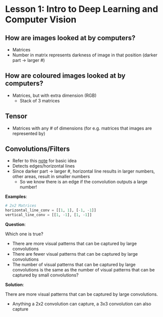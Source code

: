 # Lesson 1: Intro to Deep Learning and Computer Vision

## How are images looked at by computers?

- Matrices
- Number in matrix represents darkness of image in that position (darker part &rarr; larger #)

## How are coloured images looked at by computers?

- Matrices, but with extra dimension (RGB)
  - Stack of 3 matrices

## Tensor

- Matrices with any # of dimensions (for e.g. matrices that images are represented by)

## Convolutions/Filters

- Refer to this [note](https://lauradang.gitbook.io/notes/machine-learning/convolutional-neural-networks/cnn-layers) for basic idea
- Detects edges/horizontal lines
- Since darker part &rarr; larger #, horizontal line results in larger numbers, other areas, result in smaller numbers
  - So we know there is an edge if the convolution outputs a large number!

**Examples**:

```python
# 2x2 Matrices
horizontal_line_conv = [[1, 1], [-1, -1]]
vertical_line_conv = [[1, -1], [1, -1]]
```

**Question**:

Which one is true?

- There are more visual patterns that can be captured by large convolutions
- There are fewer visual patterns that can be captured by large convolutions
- The number of visual patterns that can be captured by large convolutions is the same as the number of visual patterns that can be captured by small convolutions?

**Solution**:

There are more visual patterns that can be captured by large convolutions.

- Anything a 2x2 convolution can capture, a 3x3 convolution can also capture



